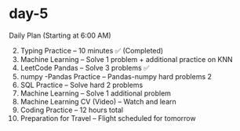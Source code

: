 # day-5
Daily Plan (Starting at 6:00 AM)

2. Typing Practice – 10 minutes ✅ (Completed)
3. Machine Learning – Solve 1 problem + additional practice on KNN
5. LeetCode Pandas – Solve 3 problems ✅
6. numpy -Pandas Practice –  Pandas-numpy hard problems 2
7. SQL Practice – Solve hard 2 problems
8. Machine Learning – Solve 1 additional problem
9. Machine Learning CV (Video) – Watch and learn
12. Coding Practice – 12 hours total
13. Preparation for Travel – Flight scheduled for tomorrow
